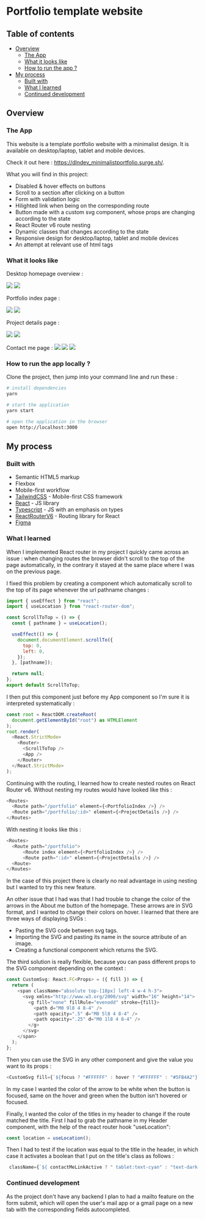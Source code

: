 # Portfolio template website

## Table of contents

- [Overview](#overview)
  - [The App](#the-app)
  - [What it looks like](#what-it-looks-like)
  - [How to run the app ?](#how-to-run-the-app)
- [My process](#my-process)
  - [Built with](#built-with)
  - [What I learned](#what-i-learned)
  - [Continued development](#continued-development)

## Overview

### The App

This website is a template portfolio website with a minimalist design. It is available on desktop/laptop, tablet and mobile devices.

Check it out here : https://dlndev_minimalistportfolio.surge.sh/.

What you will find in this project:

- Disabled & hover effects on buttons
- Scroll to a section after clicking on a button
- Form with validation logic
- Hilighted link when being on the corresponding route
- Button made with a custom svg component, whose props are changing according to the state
- React Router v6 route nesting
- Dynamic classes that changes according to the state
- Responsive design for desktop/laptop, tablet and mobile devices
- An attempt at relevant use of html tags

### What it looks like

Desktop homepage overview :

![](./src/assets/screenshots/desktop-homepage-1.png)
![](./src/assets/screenshots/desktop-homepage-2.png)

Portfolio index page :

![](./src/assets/screenshots/desktop-portfolio-1.png)
![](./src/assets/screenshots/desktop-portfolio-2.png)

Project details page :

![](./src/assets/screenshots/desktop-detail-1.png)
![](./src/assets/screenshots/desktop-detail-2.png)

Contact me page :
![](./src/assets/screenshots/desktop-contact.png)
![](./src/assets/screenshots/desktop-contact-2.png)
![](./src/assets/screenshots/desktop-contact-3.png)

### How to run the app locally ?

Clone the project, then jump into your command line and run these :

```bash
# install dependencies
yarn

# start the application
yarn start

# open the application in the browser
open http://localhost:3000
```

## My process

### Built with

- Semantic HTML5 markup
- Flexbox
- Mobile-first workflow
- [TailwindCSS](https://tailwindcss.com/) - Mobile-first CSS framework
- [React](https://reactjs.org/) - JS library
- [Typescript](https://www.typescriptlang.org/) - JS with an emphasis on types
- [ReactRouterV6](https://reactrouter.com/en/v6.3.0) - Routing library for React
- [Figma](https://www.figma.com/)

### What I learned

When I implemented React router in my project I quickly came across an issue : when changing routes the browser didn't scroll to the top of the page automatically, in the contrary it stayed at the same place where I was on the previous page.

I fixed this problem by creating a component which automatically scroll to the top of its page whenever the url pathname changes :

```js
import { useEffect } from "react";
import { useLocation } from "react-router-dom";

const ScrollToTop = () => {
  const { pathname } = useLocation();

  useEffect(() => {
    document.documentElement.scrollTo({
      top: 0,
      left: 0,
    });
  }, [pathname]);

  return null;
};
export default ScrollToTop;
```

I then put this component just before my App component so I'm sure it is interpreted systematically :

```js
const root = ReactDOM.createRoot(
  document.getElementById("root") as HTMLElement
);
root.render(
  <React.StrictMode>
    <Router>
      <ScrollToTop />
      <App />
    </Router>
  </React.StrictMode>
);
```

Continuing with the routing, I learned how to create nested routes on React Router v6.
Without nesting my routes would have looked like this :

```js
<Routes>
  <Route path="/portfolio" element={<PortfolioIndex />} />
  <Route path="/portfolio/:id>" element={<ProjectDetails />} />
</Routes>
```

With nesting it looks like this :

```js
<Routes>
  <Route path="/portfolio">
      <Route index element={<PortfolioIndex />} />
      <Route path=":id>" element={<ProjectDetails />} />
  <Route>
</Routes>
```

In the case of this project there is clearly no real advantage in using nesting but I wanted to try this new feature.

An other issue that I had was that I had trouble to change the color of the arrows in the About me button of the homepage. These arrows are in SVG format, and I wanted to change their colors on hover. I learned that there are three ways of displaying SVGs :

- Pasting the SVG code between svg tags.
- Importing the SVG and pasting its name in the source attribute of an image.
- Creating a functional component which returns the SVG.

The third solution is really flexible, because you can pass different props to the SVG component depending on the context :

```js
const CustomSvg: React.FC<Props> = ({ fill }) => {
  return (
    <span className="absolute top-[18px] left-4 w-4 h-3">
      <svg xmlns="http://www.w3.org/2000/svg" width="16" height="14">
        <g fill="none" fillRule="evenodd" stroke={fill}>
          <path d="M0 9l8 4 8-4" />
          <path opacity=".5" d="M0 5l8 4 8-4" />
          <path opacity=".25" d="M0 1l8 4 8-4" />
        </g>
      </svg>
    </span>
  );
};
```

Then you can use the SVG in any other component and give the value you want to its props :

```js
<CustomSvg fill={`${focus ? "#FFFFFF" : hover ? "#FFFFFF" : "#5FB4A2"}`} />
```

In my case I wanted the color of the arrow to be white when the button is focused, same on the hover and green when the button isn't hovered or focused.

Finally, I wanted the color of the titles in my header to change if the route matched the title.
First I had to grab the pathname in my Header component, with the help of the react router hook "useLocation":

```js
const location = useLocation();
```

Then I had to test if the location was equal to the title in the header, in which case it activates a boolean that I put on the title's class as follows :

```js
 className={`${ contactMeLinkActive ? " tablet:text-cyan" : "text-dark-blue" }`}
```

### Continued development

As the project don't have any backend I plan to had a mailto feature on the form submit, which will open the user's mail app or a gmail page on a new tab with the corresponding fields autocompleted.
